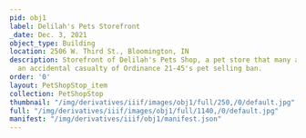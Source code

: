 ```yaml
---
pid: obj1
label: Delilah's Pets Storefront
_date: Dec. 3, 2021
object_type: Building
location: 2506 W. Third St., Bloomington, IN
description: Storefront of Delilah's Pets Shop, a pet store that many are calling
  an accidental casualty of Ordinance 21-45's pet selling ban.
order: '0'
layout: PetShopStop_item
collection: PetShopStop
thumbnail: "/img/derivatives/iiif/images/obj1/full/250,/0/default.jpg"
full: "/img/derivatives/iiif/images/obj1/full/1140,/0/default.jpg"
manifest: "/img/derivatives/iiif/obj1/manifest.json"
---
```

